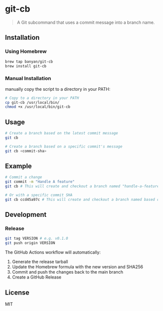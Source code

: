 # git-cb

> A Git subcommand that uses a commit message into a branch name.

## Installation

### Using Homebrew

```bash
brew tap banyan/git-cb
brew install git-cb
```

### Manual Installation

manually copy the script to a directory in your PATH:

```bash
# Copy to a directory in your PATH
cp git-cb /usr/local/bin/
chmod +x /usr/local/bin/git-cb
```

## Usage

```bash
# Create a branch based on the latest commit message
git cb

# Create a branch based on a specific commit's message
git cb <commit-sha>
```

## Example

```bash
# Commit a change
git commit -m "Handle A feature"
git cb # This will create and checkout a branch named "handle-a-feature"

# Or with a specific commit SHA
git cb ccd45a97c # This will create and checkout a branch named based on that commit's message
```

## Development

### Release

```bash
git tag VERSION # e.g. v0.1.0
git push origin VERSION
```

The GitHub Actions workflow will automatically:

1. Generate the release tarball
2. Update the Homebrew formula with the new version and SHA256
3. Commit and push the changes back to the main branch
4. Create a GitHub Release

## License

MIT
